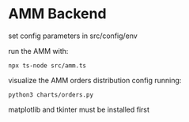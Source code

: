 # AMM Backend

set config parameters in src/config/env

run the AMM with:
```
npx ts-node src/amm.ts
```

visualize the AMM orders distribution config running:
```
python3 charts/orders.py
```
matplotlib and tkinter must be installed first